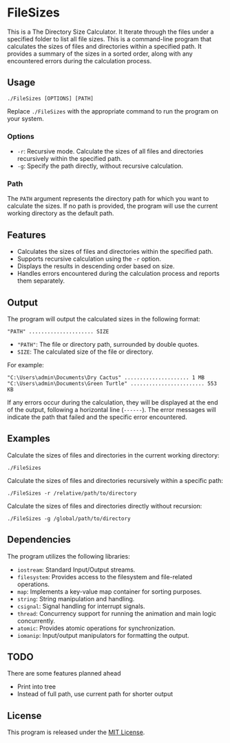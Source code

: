 # FileSizes
This is a The Directory Size Calculator. It Iterate through the files under a specified folder to list all file sizes. This is a command-line program that calculates the sizes of files and directories within a specified path. It provides a summary of the sizes in a sorted order, along with any encountered errors during the calculation process.

## Usage

```
./FileSizes [OPTIONS] [PATH]
```

Replace `./FileSizes` with the appropriate command to run the program on your system.

### Options

- `-r`: Recursive mode. Calculate the sizes of all files and directories recursively within the specified path.
- `-g`: Specify the path directly, without recursive calculation.

### Path

The `PATH` argument represents the directory path for which you want to calculate the sizes. If no path is provided, the program will use the current working directory as the default path.

## Features

- Calculates the sizes of files and directories within the specified path.
- Supports recursive calculation using the `-r` option.
- Displays the results in descending order based on size.
- Handles errors encountered during the calculation process and reports them separately.

## Output

The program will output the calculated sizes in the following format:

```
"PATH" ..................... SIZE
```

- `"PATH"`: The file or directory path, surrounded by double quotes.
- `SIZE`: The calculated size of the file or directory.

For example:

```
"C:\Users\admin\Documents\Dry Cactus" ..................... 1 MB
"C:\Users\admin\Documents\Green Turtle" ........................ 553 KB
```

If any errors occur during the calculation, they will be displayed at the end of the output, following a horizontal line (`------`). The error messages will indicate the path that failed and the specific error encountered.

## Examples

Calculate the sizes of files and directories in the current working directory:

```
./FileSizes
```

Calculate the sizes of files and directories recursively within a specific path:

```
./FileSizes -r /relative/path/to/directory
```

Calculate the sizes of files and directories directly without recursion:

```
./FileSizes -g /global/path/to/directory
```

## Dependencies

The program utilizes the following libraries:

- `iostream`: Standard Input/Output streams.
- `filesystem`: Provides access to the filesystem and file-related operations.
- `map`: Implements a key-value map container for sorting purposes.
- `string`: String manipulation and handling.
- `csignal`: Signal handling for interrupt signals.
- `thread`: Concurrency support for running the animation and main logic concurrently.
- `atomic`: Provides atomic operations for synchronization.
- `iomanip`: Input/output manipulators for formatting the output.

## TODO

There are some features planned ahead
- Print into tree
- Instead of full path, use current path for shorter output

## License

This program is released under the [MIT License](LICENSE).